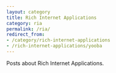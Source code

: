 ```yaml
---
layout: category
title: Rich Internet Applications
category: ria
permalink: /ria/
redirect_from:
- /category/rich-internet-applications
- /rich-internet-applications/yooba
---
```

Posts about Rich Internet Applications.
